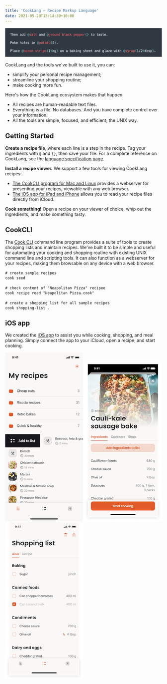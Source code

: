 ```yaml
---
title: 'CookLang – Recipe Markup Language'
date: 2021-05-20T15:14:39+10:00
---
```


![Recipes](/example.png)

CookLang and the tools we've built to use it, you can:

* simplify your personal recipe management;
* streamline your shopping routine;
* make cooking more fun.

Here's how the CookLang ecosystem makes that happen:

* All recipes are human-readable text files.
* Everything is a file. No databases. And you have complete control over your information.
* All the tools are simple, focused, and efficient; the UNIX way.

## Getting Started

**Create a recipe file**, where each line is a step in the recipe. Tag your ingredients with `@` and `{}`, then save your file. For a complete reference on CookLang, see the [language specification page](/docs/spec).

**Install a recipe viewer.** We support a few tools for viewing CookLang recipes:
* [The CookCLI program for Mac and Linux](/cli/) provides a webserver for presenting your recipes, viewable with any web browser.
* [The iOS app for iPad and iPhone](/app/) allows you to read your recipe files directly from iCloud.

**Cook something!** Open a recipe on your viewer of choice, whip out the ingredients, and make something tasty.

## CookCLI

The [Cook CLI](/cli/) command line program provides a suite of tools to create shopping lists and maintain recipes. We've built it to be simple and useful for automating your cooking and shopping routine with existing UNIX command line and scripting tools. It can also function as a webserver for your recipes, making them browsable on any device with a web browser.

```
# create sample recipes
cook seed

# check content of "Neapolitan Pizza" recipee
cook recipe read "Neapolitan Pizza.cook"

# create a shopping list for all sample recipes
cook shopping-list .
```

## iOS app

We created the [iOS app](/app/) to assist you while cooking, shopping, and meal planning. Simply connect the app to your iCloud, open a recipe, and start cooking.

![Recipes](/app/recipes.png)
![Recipe](/app/recipe-ingredients.png)
![Shopping list](/app/shopping-list.png)
